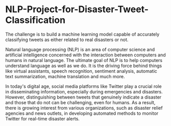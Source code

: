 # NLP-Project-for-Disaster-Tweet-Classification

The challenge is to build a machine learning model capable of accurately classifying tweets as either related to real disasters or not.

Natural language processing (NLP) is an area of computer science and artificial intelligence concerned with the interaction between computers and humans in natural language. The ultimate goal of NLP is to help computers understand language as well as we do. It is the driving force behind things like virtual assistants, speech recognition, sentiment analysis, automatic text summarization, machine translation and much more.

In today's digital age, social media platforms like Twitter play a crucial role in disseminating information, especially during emergencies and disasters. However, distinguishing between tweets that genuinely indicate a disaster and those that do not can be challenging, even for humans. As a result, there is growing interest from various organizations, such as disaster relief agencies and news outlets, in developing automated methods to monitor Twitter for real-time disaster alerts.
